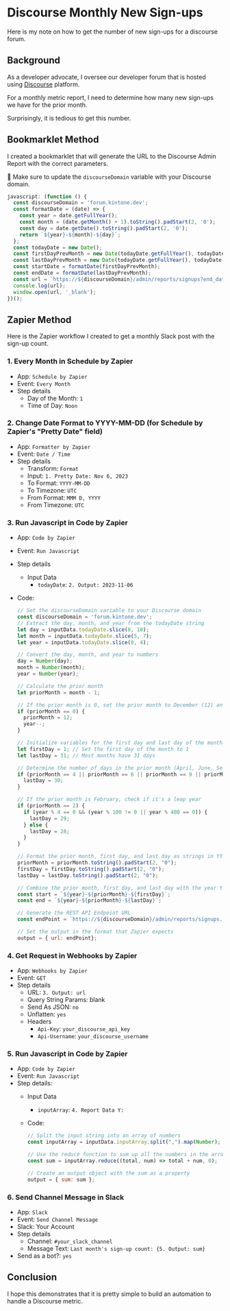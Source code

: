 # Discourse Monthly New Sign-ups

Here is my note on how to get the number of new sign-ups for a discourse forum.

## Background
As a developer advocate, I oversee our developer forum that is hosted using [Discourse](https://www.discourse.org/) platform.

For a monthly metric report, I need to determine how many new sign-ups we have for the prior month.

Surprisingly, it is tedious to get this number.

## Bookmarklet Method

I created a bookmarklet that will generate the URL to the Discourse Admin Report with the correct parameters.

📝 Make sure to update the `discourseDomain` variable with your Discourse domain.

```javascript
javascript: (function () {
  const discourseDomain = 'forum.kintone.dev';
  const formatDate = (date) => {
    const year = date.getFullYear();
    const month = (date.getMonth() + 1).toString().padStart(2, '0');
    const day = date.getDate().toString().padStart(2, '0');
    return `${year}-${month}-${day}`;
  };
  const todayDate = new Date();
  const firstDayPrevMonth = new Date(todayDate.getFullYear(), todayDate.getMonth() - 1, 1);
  const lastDayPrevMonth = new Date(todayDate.getFullYear(), todayDate.getMonth(), 0);
  const startDate = formatDate(firstDayPrevMonth);
  const endDate = formatDate(lastDayPrevMonth);
  const url = `https://${discourseDomain}/admin/reports/signups?end_date=${endDate}&mode=table&start_date=${startDate}`;
  console.log(url);
  window.open(url, '_blank');
})();
```

## Zapier Method
Here is the Zapier workflow I created to get a monthly Slack post with the sign-up count.

### 1. Every Month in Schedule by Zapier
* App: `Schedule by Zapier`
* Event: `Every Month`
* Step details
  * Day of the Month: `1`
  * Time of Day: `Noon`

### 2. Change Date Format to YYYY-MM-DD (for Schedule by Zapier's "Pretty Date" field)
* App: `Formatter by Zapier`
* Event: `Date / Time`
* Step details
  * Transform: `Format`
  * Input: `1. Pretty Date: Nov 6, 2023`
  * To Format: `YYYY-MM-DD`
  * To Timezone: `UTC`
  * From Format: `MMM D, YYYY`
  * From Timezone: `UTC`

### 3. Run Javascript in Code by Zapier
* App: `Code by Zapier`
* Event: `Run Javascript`
* Step details
  * Input Data
    * `todayDate`: `2. Output: 2023-11-06`
* Code:

    ```javascript
    // Set the discourseDomain variable to your Discourse domain
    const discourseDomain = 'forum.kintone.dev';
    // Extract the day, month, and year from the todayDate string
    let day = inputData.todayDate.slice(8, 10);
    let month = inputData.todayDate.slice(5, 7);
    let year = inputData.todayDate.slice(0, 4);

    // Convert the day, month, and year to numbers
    day = Number(day);
    month = Number(month);
    year = Number(year);

    // Calculate the prior month
    let priorMonth = month - 1;

    // If the prior month is 0, set the prior month to December (12) and decrement the year
    if (priorMonth == 0) {
      priorMonth = 12;
      year--;
    }

    // Initialize variables for the first day and last day of the month
    let firstDay = 1; // Set the first day of the month to 1
    let lastDay = 31; // Most months have 31 days

    // Determine the number of days in the prior month (April, June, September, and November have 30 days)
    if (priorMonth == 4 || priorMonth == 6 || priorMonth == 9 || priorMonth == 11) {
      lastDay = 30;
    }

    // If the prior month is February, check if it's a leap year
    if (priorMonth == 2) {
      if (year % 4 == 0 && (year % 100 != 0 || year % 400 == 0)) {
        lastDay = 29;
      } else {
        lastDay = 28;
      }
    }

    // Format the prior month, first day, and last day as strings in YYYY-MM-DD format
    priorMonth = priorMonth.toString().padStart(2, "0");
    firstDay = firstDay.toString().padStart(2, "0");
    lastDay = lastDay.toString().padStart(2, "0");

    // Combine the prior month, first day, and last day with the year to get the full date
    const start = `${year}-${priorMonth}-${firstDay}`;
    const end = `${year}-${priorMonth}-${lastDay}`;

    // Generate the REST API Endpoint URL
    const endPoint = `https://${discourseDomain}/admin/reports/signups.json?end_date=${end}&mode=table&start_date=${start}`

    // Set the output in the format that Zapier expects
    output = { url: endPoint};
    ```

### 4. Get Request in Webhooks by Zapier
* App: `Webhooks by Zapier`
* Event: `GET`
* Step details
  * URL: `3. Output: url`
  * Query String Params: blank
  * Send As JSON: `no`
  * Unflatten: `yes`
  * Headers
    * `Api-Key`: `your_discourse_api_key`
    * `Api-Username`: `your_discourse_username`

### 5. Run Javascript in Code by Zapier
* App: `Code by Zapier`
* Event: `Run Javascript`
* Step details:
  * Input Data
    * `inputArray`: `4. Report Data Y:`
  * Code:

    ```javascript
    // Split the input string into an array of numbers
    const inputArray = inputData.inputArray.split(",").map(Number);

    // Use the reduce function to sum up all the numbers in the array
    const sum = inputArray.reduce((total, num) => total + num, 0);

    // Create an output object with the sum as a property
    output = { sum: sum };
    ```

### 6. Send Channel Message in Slack
* App: `Slack`
* Event: `Send Channel Message`
* Slack: Your Account
* Step details
  * Channel: `#your_slack_channel`
  * Message Text: `Last month's sign-up count: {5. Output: sum}`
* Send as a bot?: `yes`

## Conclusion
I hope this demonstrates that it is pretty simple to build an automation to handle a Discourse metric.
